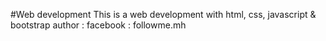 #Web development
This is a web development with html, css, javascript & bootstrap
author :
facebook : followme.mh